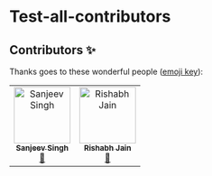 # Test-all-contributors


## Contributors ✨

Thanks goes to these wonderful people ([emoji key](https://allcontributors.org/docs/en/emoji-key)):

<!-- ALL-CONTRIBUTORS-LIST:START - Do not remove or modify this section -->
<!-- prettier-ignore -->
<table>
  <tr>
    <td align="center"><a href="https://sanji515.github.io/"><img src="https://avatars1.githubusercontent.com/u/32524438?v=4" width="100px;" alt="Sanjeev Singh"/><br /><sub><b>Sanjeev Singh</b></sub></a><br /><a href="#maintenance-Sanji515" title="Maintenance">🚧</a></td>
    <td align="center"><a href="https://rishabhjain2018.github.io/"><img src="https://avatars2.githubusercontent.com/u/12206047?v=4" width="100px;" alt="Rishabh Jain"/><br /><sub><b>Rishabh Jain</b></sub></a><br /><a href="#maintenance-RishabhJain2018" title="Maintenance">🚧</a></td>
  </tr>
</table>

<!-- ALL-CONTRIBUTORS-LIST:END -->

